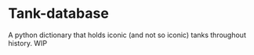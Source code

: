 # Tank-database
A python dictionary that holds iconic (and not so iconic) tanks throughout history. WIP
